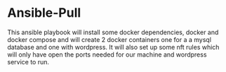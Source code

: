 # Ansible-Pull

This ansible playbook will install some docker dependencies, docker and docker compose and will create 2 docker containers one for a a mysql database and one with wordpress. It will also set up some nft rules which will only have open the ports needed for our machine and wordpress service to run. 
